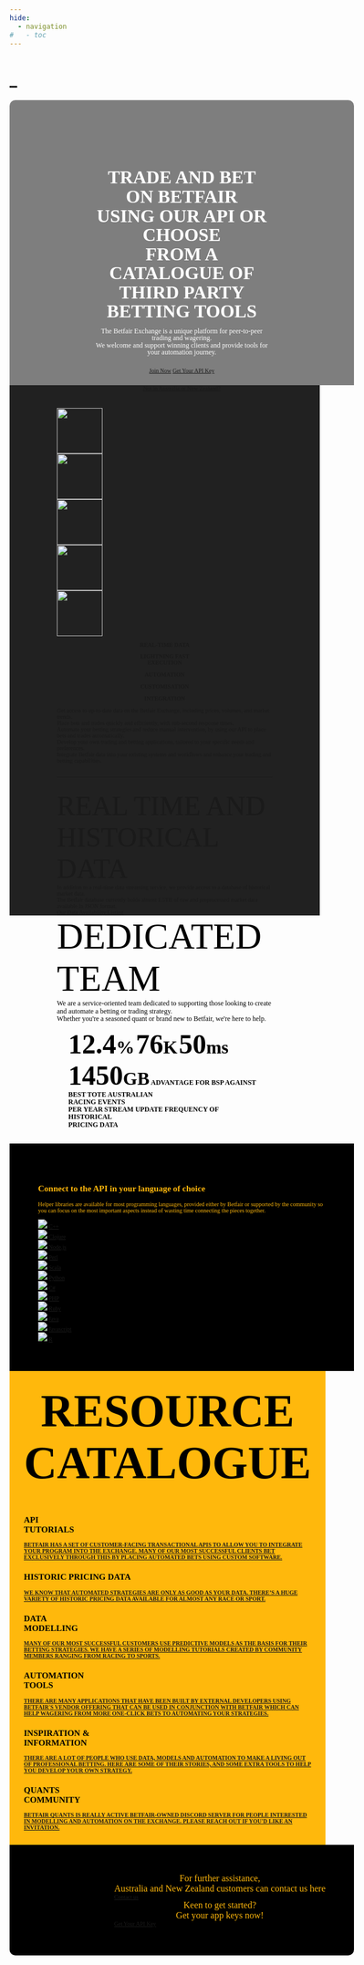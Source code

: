 ```yaml
---
hide:
  - navigation
#   - toc
---
```


<!-- hide text header for img header -->
<style> .md-typeset h1 { display: none; } </style>
    
# _

<div style="position: relative; font-family: National2; font-size: 10px; display: flex; justify-content: space-between; align-items: flex-start; padding: 50px; border-radius: 10px 10px 0 0; width: 100%; height: 400px; background-color: rgba(0, 0, 0, 0.5); background-image: url('/img/AutomationHubMotif.png'); background-size: cover;">
    <div style="position: absolute; top: 63%; left: 50%; transform: translate(-50%, -50%); text-align: center; color: white; line-height: 1.05">
        <b><font size="6rem">TRADE AND BET ON BETFAIR USING OUR API OR CHOOSE</font></b><br>
        <b><font size="6rem">FROM A CATALOGUE OF THIRD PARTY BETTING TOOLS</font></b><br>
        <br>
        <span style="font-family: DIN_Regular; font-size: 0.75rem;">
            The Betfair Exchange is a unique platform for peer-to-peer trading and wagering.<br>
            We welcome and support winning clients and provide tools for your automation journey.
        </span>
        <br>
        <br>
        <br>
        <div class="button-container">
            <a href="https://register.betfair.com.au/account/registration" class="btn btn-human">Join Now</a>
            <a href="https://betfair-datascientists.github.io/api/apiappkey/" class="btn btn-human">Get Your API Key</a>
        </div>
        <br>
        <br>
        <div class="text-container">
            <a href="https://developer.betfair.com/get-started/#exchange-api/" class="white-text-link">Not in Australia or New Zealand?</a>
        </div>
    </div>
</div>

<div style="background-color:#212121 ; font-family:DIN_Regular; font-size:10px; display: flex; justify-content: space-between; align-items: center; padding:20px 20px 1px; width: 100%;">
  <div <div style="width: 75%; margin: 0 auto; padding: 20px;">
    <div class="grid-container-icons">
        <div class="grid-item-languages">
            <img src="/img/ICONS_REAL_TIME_DATA.png" style="height: 80px;align-items: center;"/>
        </div>
        <div class="grid-item-languages">
            <img src="/img/ICONS_LIGHTNING_FAST_EXECUTION.png" style="height: 80px;align-items: center;"/>
        </div>
        <div class="grid-item-languages">
            <img src="/img/ICONS_AUTOMATION.png" style="height: 80px;align-items: center;"/>
        </div>
        <div class="grid-item-languages">
            <img src="/img/ICONS_CUSTOMIZATION.png" style="height: 80px;align-items: center;"/>
        </div>
        <div class="grid-item-languages">
            <img src="/img/ICONS_INTEGRATION.png" style="height: 80px;align-items: center;"/>
        </div>
        <div class="grid-item-languages">
            <p style="text-align: center;"><b>REAL-TIME DATA</b></p>
        </div>
        <div class="grid-item-languages">
            <p style="text-align: center;line-height: 1.05"><b>LIGHTNING FAST</br>EXECUTION</b></p>
        </div>
        <div class="grid-item-languages">
            <p style="text-align: center;"><b>AUTOMATION</b></p>
        </div>
        <div class="grid-item-languages">
            <p style="text-align: center;"><b>CUSTOMISATION</b></p>
        </div>
        <div class="grid-item-languages">
            <p style="text-align: center;"><b>INTEGRATION</b></p>
        </div>
        <div class="grid-item-languages">
            <a style="text-align: center;line-height: 1.1">Get access to up-to-date data on the Betfair Exchange, including prices, volumes, and market trends.</a>
        </div>
        <div class="grid-item-languages">
            <a style="text-align: center;line-height: 1.1">Place bets and trades quickly and efficiently, with sub-second response times.</a>
        </div>
        <div class="grid-item-languages">
            <a style="text-align: center;line-height: 1.1">Automate your betting strategies and reduce manual intervention, by using our API to place bets and trades automatically.</a>
        </div>
        <div class="grid-item-languages">
            <a style="text-align: center;line-height: 1.1">Develop your own trading and betting applications, tailored to your specific needs and preferences.</a>
        </div>
        <div class="grid-item-languages">
            <a style="text-align: center;line-height: 1.1">Integrate Betfair data into your existing systems and workflows and enhance your trading and betting capabilities.</a>
        </div>
    </div>
    <br>
    <br>
<hr style="border-color: #ccc; margin: 1px 0;">
  </div>
</div>
<div style="background-color:#212121 ; font-family:DIN_Regular; font-size:10px; display: flex; justify-content: space-between; align-items: center; padding:0px 20px 0px; width: 100%;">
  <div <div style="width: 75%; margin: 0 auto;">
    <div class="grid-container-data">
        <div class="grid-item-languages">
            <a style="text-align: center;font-family:National2;font-size:3rem">REAL TIME AND HISTORICAL DATA</a>
        </div>
        <div class="grid-item-languages">
            <a style="text-align: center;line-height: 1.1">In addition to a real-time data streaming service, we provide access to a database of historical market data. <br> The Betfair database currently holds almost 1.5TB of raw and preprocessed market data available in JSON format.</a>
        </div>
        <div class="button-container">
            <a href="https://historicdata.betfair.com/#/mydata" class="btn btn-api">Our Data Availability Listing</a>
        </div>
    </div>
  </div>
</div>

<div style="position: relative; font-family: National2; font-size: 10px; display: flex; justify-content: space-between; align-items: flex-start; padding:0px 20px 0px; width: 100%; height: 400px;background-image: url('/img/BACKGROUND_GREY.png'); background-size: cover;">
  <div <div style="width: 75%; margin: 0 auto;">
    <div class="grid-container-team">
        <div class="grid-item-languages">
            <a style="text-align: center;font-family:National2;font-size:4rem;color:black !important">DEDICATED TEAM</a>
        </div>
        <div class="grid-item-languages">
            <a style="text-align: center;line-height: 1.1;font-size:0.75rem;color:black !important; font-family:DIN_Regular">We are a service-oriented team dedicated to supporting those looking to create and automate a betting or trading strategy.<br> Whether you're a seasoned quant or brand new to Betfair, we're here to help.</a>
        </div>
    </div>
    <div class="grid-container-api" style="justify-content: space-between; margin: 10px 20px; font-weight:bold;">
          <a style="text-align: center;font-family:National2;font-size:2rem;color:black !important"><span style="font-size: 3rem;">12.4</span>%</a>
          <a style="text-align: center;font-family:National2;font-size:2rem;color:black !important"><span style="font-size: 3rem;">76</span>K</a>
          <a style="text-align: center;font-family:National2;font-size:2rem;color:black !important"><span style="font-size: 3rem;">50</span>ms</a>
            <a style="text-align: center;font-family:National2;font-size:2rem;color:black !important"><span style="font-size: 3rem;">1450</span>GB</a>
            <a style="text-align: center;font-family:DIN_Regular;font-size:0.75rem;color:black !important;line-height: 1.1">ADVANTAGE FOR BSP AGAINST BEST TOTE</a>
            <a style="text-align: center;font-family:DIN_Regular;font-size:0.75rem;color:black !important;line-height: 1.1">AUSTRALIAN<br> RACING EVENTS<br> PER YEAR</a>
            <a style="text-align: center;font-family:DIN_Regular;font-size:0.75rem;color:black !important;line-height: 1.1">STREAM UPDATE FREQUENCY</a>
            <a style="text-align: center;font-family:DIN_Regular;font-size:0.75rem;color:black !important;line-height: 1.1">OF HISTORICAL <br>PRICING DATA</a>
        </div>
</div>
</div>

<div style="background-color:black; color:#ffb80c;  font-family:DIN_Regular; font-size:10px; display: flex; justify-content: space-between; align-items: center; padding:50px; width: 100%;">
    <div class="grid-container-languages">
        <div class="grid-item-languages">
            <h2>Connect to the API in your language of choice</h2></a>
            <p>Helper libraries are available for most programming languages, provided either by Betfair or supported by the community so you can focus on the most important aspects instead of wasting time connecting the pieces together.</p>
        </div>
        <div class="grid-item-languages">
            <img src="https://cdn.jsdelivr.net/gh/devicons/devicon/icons/cplusplus/cplusplus-original.svg" />
            <a href="https://github.com/captain-igloo/greentop" style="text-align: center;">C++</a>
        </div>
          <div class="grid-item-languages">
            <img src="https://cdn.jsdelivr.net/gh/devicons/devicon/icons/clojure/clojure-original.svg" />
            <a href="https://github.com/jamiei/betfair-aping-sample" style="text-align: center;">Clojure</a>
        </div>
        <div class="grid-item-languages">
            <img src="https://cdn.jsdelivr.net/gh/devicons/devicon/icons/nodejs/nodejs-original-wordmark.svg" />
            <a href="https://github.com/betfair/stream-api-sample-code/tree/master/node.js" style="text-align: center;">Node.js</a>
        </div>
        <div class="grid-item-languages">
            <img src="https://cdn.jsdelivr.net/gh/devicons/devicon/icons/perl/perl-original.svg" />
            <a href="https://github.com/betfair/API-NG-sample-code/tree/master/perl" style="text-align: center;">Perl</a>
        </div>
        <div class="grid-item-languages">
            <img src="https://cdn.jsdelivr.net/gh/devicons/devicon/icons/scala/scala-original.svg" />
            <a href="https://github.com/city81/betfair-service-ng" style="text-align: center;">Scala</a>
        </div>
        <div class="grid-item-languages">
            <img src="https://cdn.jsdelivr.net/gh/devicons/devicon/icons/python/python-original-wordmark.svg" />
            <a href="https://github.com/betfair/API-NG-sample-code/tree/master/python" style="text-align: center;">Python</a>
        </div>
        <div class="grid-item-languages">
            <img src="https://cdn.jsdelivr.net/gh/devicons/devicon/icons/csharp/csharp-plain.svg" />
            <a href="https://github.com/betfair/API-NG-sample-code/tree/master/cSharp" style="text-align: center;">C#</a>
        </div>
        <div class="grid-item-languages">
            <img src="https://cdn.jsdelivr.net/gh/devicons/devicon/icons/php/php-plain.svg" />
            <a href="https://github.com/betfair/API-NG-sample-code/tree/master/php" style="text-align: center;">PHP</a>
        </div>
        <div class="grid-item-languages">
            <img src="https://cdn.jsdelivr.net/gh/devicons/devicon/icons/ruby/ruby-plain.svg" />
            <a href="https://github.com/mikecmpbll/betfair" style="text-align: center;">Ruby</a>
        </div>
        <div class="grid-item-languages">
            <img src="https://cdn.jsdelivr.net/gh/devicons/devicon/icons/java/java-original.svg" />
            <a href="https://github.com/betfair/API-NG-sample-code/tree/master/java" style="text-align: center;">Java</a>
        </div>
        <div class="grid-item-languages">
            <img src="https://cdn.jsdelivr.net/gh/devicons/devicon/icons/javascript/javascript-plain.svg" />
            <a href="https://github.com/betfair/API-NG-sample-code/tree/master/javascript" style="text-align: center;">Javascript</a>
        </div>
        <div class="grid-item-languages">
            <img src="https://cdn.jsdelivr.net/gh/devicons/devicon/icons/rstudio/rstudio-plain.svg" />
            <a href="https://github.com/phillc73/abettor">R</a>
        </div>
    </div>
</div>

<div style="background-color:#ffb80c; color:black;  font-family:National2; font-size:10px;  align-items: center; padding:25px; width: 100%; font-weight:bold; text-transform: uppercase">
    <div style="text-align:center; color: black; font-size: 5rem; padding:0 0 25px 0;">
    <b>Resource Catalogue</b>
    </div>
    <div class="grid-container-centre">
        <div class="grid-item-changer">
            <h2>API </br>Tutorials</h2>
            <a href="https://betfair-datascientists.github.io/api/apiResources/">Betfair has a set of customer-facing transactional APIs to allow you to integrate your program into the Exchange. Many of our most successful clients bet exclusively through this by placing automated bets using custom software.</a>
        </div>
        <div class="grid-item-changer">
            <h2>Historic Pricing Data</h2>
            <a href="https://betfair-datascientists.github.io/historicData/dataSources/">We know that automated strategies are only as good as your data. There’s a huge variety of historic pricing data available for almost any race or sport.</a>
        </div>
        <div class="grid-item-changer">
            <h2>Data </br>Modelling</h2>
            <a href="https://betfair-datascientists.github.io/modelling/howToModel/">Many of our most successful customers use predictive models as the basis for their betting strategies. We have a series of modelling tutorials created by community members ranging from racing to sports.</a>
        </div>
        <div class="grid-item-changer">
            <h2>Automation</br> Tools</h2>
            <a href="https://betfair-datascientists.github.io/autoTools/overview/">There are many applications that have been built by external developers using Betfair's Vendor offering that can be used in conjunction with Betfair which can help wagering from more one-click bets to automating your strategies.</a>
        </div>
        <div class="grid-item-changer">
            <h2>Inspiration & </br>Information</h2>
            <a href="https://www.youtube.com/playlist?list=PLvw8KRdyfOY19ys_5lpSpcbjpy_PBoZEZ">There are a lot of people who use data, models and automation to make a living out of professional betting. Here are some of their stories, and some extra tools to help you develop your own strategy.</a>
        </div>
        <div class="grid-item-changer">
            <h2>Quants</br>Community</h2>
            <a href="mailto:automation@betfair.com.au">betfair quants is really active Betfair-owned Discord server for people interested in modelling and automation on the Exchange. Please reach out if you'd like an invitation.</a>
        </div>
    </div>
</div>

<div style="background-color:black; color:#ffb80c; font-family:DIN_Regular; font-size:10px; display: flex; justify-content: space-between; align-items: center; padding:50px; width: 100%;border-radius: 0 0 10px 10px;">
    <div style="flex: 1; font-size: 10px; line-height: 1.5;">
    </div>
      <div class="grid-container-CTA">
        <p style="text-align: center; font-size: 1rem;margin: auto ;font-family:DIN_Regular">For further assistance,</br> Australia and New Zealand customers can contact us here</p>
        <a href="mailto:automation@betfair.com.au" class="btn btn-api" style="margin: auto">Contact us</a>
        <p style="text-align: center; font-size: 1rem;margin: auto; font-family:DIN_Regular">Keen to get started? </br>Get your app keys now!</p>
        <a href="https://betfair-datascientists.github.io/api/apiappkey/" class="btn btn-api" style="margin: auto">Get Your API Key</a>
      </div>
    </div>
</div>

<link rel="stylesheet" href="https://cdn.jsdelivr.net/gh/devicons/devicon@v2.15.1/devicon.min.css">